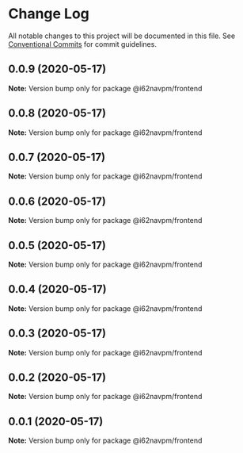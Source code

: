 # Change Log

All notable changes to this project will be documented in this file.
See [Conventional Commits](https://conventionalcommits.org) for commit guidelines.

## 0.0.9 (2020-05-17)

**Note:** Version bump only for package @i62navpm/frontend





## 0.0.8 (2020-05-17)

**Note:** Version bump only for package @i62navpm/frontend





## 0.0.7 (2020-05-17)

**Note:** Version bump only for package @i62navpm/frontend





## 0.0.6 (2020-05-17)

**Note:** Version bump only for package @i62navpm/frontend





## 0.0.5 (2020-05-17)

**Note:** Version bump only for package @i62navpm/frontend





## 0.0.4 (2020-05-17)

**Note:** Version bump only for package @i62navpm/frontend





## 0.0.3 (2020-05-17)

**Note:** Version bump only for package @i62navpm/frontend





## 0.0.2 (2020-05-17)

**Note:** Version bump only for package @i62navpm/frontend





## 0.0.1 (2020-05-17)

**Note:** Version bump only for package @i62navpm/frontend
